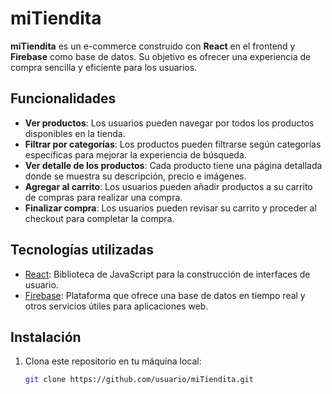 # miTiendita

**miTiendita** es un e-commerce construido con **React** en el frontend y **Firebase** como base de datos. Su objetivo es ofrecer una experiencia de compra sencilla y eficiente para los usuarios.

## Funcionalidades

- **Ver productos**: Los usuarios pueden navegar por todos los productos disponibles en la tienda.
- **Filtrar por categorías**: Los productos pueden filtrarse según categorías específicas para mejorar la experiencia de búsqueda.
- **Ver detalle de los productos**: Cada producto tiene una página detallada donde se muestra su descripción, precio e imágenes.
- **Agregar al carrito**: Los usuarios pueden añadir productos a su carrito de compras para realizar una compra.
- **Finalizar compra**: Los usuarios pueden revisar su carrito y proceder al checkout para completar la compra.

## Tecnologías utilizadas

- [React](https://reactjs.org/): Biblioteca de JavaScript para la construcción de interfaces de usuario.
- [Firebase](https://firebase.google.com/): Plataforma que ofrece una base de datos en tiempo real y otros servicios útiles para aplicaciones web.

## Instalación

1. Clona este repositorio en tu máquina local:

   ```bash
   git clone https://github.com/usuario/miTiendita.git
